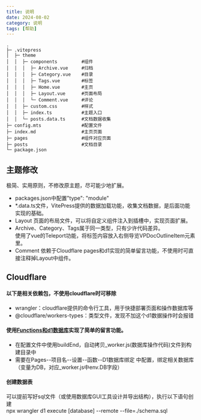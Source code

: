 ```yaml
---
title: 说明
date: 2024-08-02
category: 说明
tags: [帮助]
---
```


```
.
├─ .vitepress
│  ├─ theme
│  │  ├─ components         #组件
│  │  │  ├─ Archive.vue     #归档
│  │  │  ├─ Category.vue    #目录
│  │  │  ├─ Tags.vue        #标签
│  │  │  ├─ Home.vue        #主页
│  │  │  ├─ Layout.vue      #页面布局
│  │  │  └─ Comment.vue     #评论
│  │  ├─ custom.css         #样式
│  │  ├─ index.ts           #主题入口
│  │  └─ posts.data.ts      #文档数据收集
├─ config.mts               #配置文件
├─ index.md                 #主页页面
├─ pages                    #组件对应页面
├─ posts                    #文档目录
└─ package.json
```

## 主题修改
极简、实用原则，不修改原主题，尽可能少地扩展。
- packages.json中配置"type": "module"
- *.data.ts文件，VitePress提供的数据加载功能，收集文档数据，是后面功能实现的基础。
- Layout 页面的布局文件，可以将自定义组件注入到插槽中，实现页面扩展。
- Archive、Category、Tags属于同一类型，只有少许代码差异。  
  使用了vue的Teleport功能，将标签内容放入右侧导览VPDocOutlineItem元素里。
- Comment 依赖于Cloudflare pages和d1实现的简单留言功能，不使用时可直接注释掉Layout中组件。

## Cloudflare
#### 以下是相关依赖包，不使用cloudflare时可移除  
- wrangler：cloudflare提供的命令行工具，用于快捷部署页面和操作数据库等
- @cloudflare/workers-types：类型文件，发现不加这个d1数据操作时会报错

#### 使用[Functions和d1数据库](https://developers.cloudflare.com/pages/functions/advanced-mode/)实现了简单的留言功能。
- 在配置文件中使用buildEnd，自动拷贝_worker.js(数据库操作代码)文件到构建目录中
- 需要在Pages--项目名--设置--函数--D1数据库绑定 中配置，绑定相关数据库（变量为DB，对应_worker.js中env.DB字段）

#### 创建数据表  
可以提前写好sql文件（或使用数据库GUI工具设计并导出结构），执行以下语句创建  
npx wrangler d1 execute [database] --remote --file=./schema.sql
